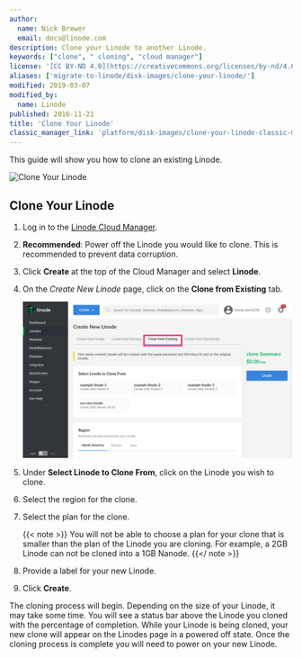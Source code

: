 ```yaml
---
author:
  name: Nick Brewer
  email: docs@linode.com
description: Clone your Linode to another Linode.
keywords: ["clone", " cloning", "cloud manager"]
license: '[CC BY-ND 4.0](https://creativecommons.org/licenses/by-nd/4.0)'
aliases: ['migrate-to-linode/disk-images/clone-your-linode/']
modified: 2019-03-07
modified_by:
  name: Linode
published: 2016-11-21
title: 'Clone Your Linode'
classic_manager_link: 'platform/disk-images/clone-your-linode-classic-manager/'
---
```


This guide will show you how to clone an existing Linode.

![Clone Your Linode](clone-your-linode.png "Clone Your Linode")

## Clone Your Linode

1.  Log in to the [Linode Cloud Manager](https://cloud.linode.com).
2.  **Recommended**: Power off the Linode you would like to clone. This is recommended to prevent data corruption.
3.  Click **Create** at the top of the Cloud Manager and select **Linode**.
4.  On the *Create New Linode* page, click on the **Clone from Existing** tab.

     ![Select the 'Clone from Existing' tab to clone an existing Linode.](clone-linode-menu.png)

5.  Under **Select Linode to Clone From**, click on the Linode you wish to clone.
6.  Select the region for the clone.
7.  Select the plan for the clone.

    {{< note >}}
You will not be able to choose a plan for your clone that is smaller than the plan of the Linode you are cloning. For example, a 2GB Linode can not be cloned into a 1GB Nanode.
{{</ note >}}

8.  Provide a label for your new Linode.
9.  Click **Create**.

The cloning process will begin. Depending on the size of your Linode, it may take some time. You will see a status bar above the Linode you cloned with the percentage of completion. While your Linode is being cloned, your new clone will appear on the Linodes page in a powered off state. Once the cloning process is complete you will need to power on your new Linode.
